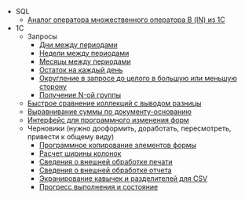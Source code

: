 - SQL
    - [Аналог оператора множественного оператора В (IN) из 1С](multiple_IN.sql)
- 1С
    - Запросы
        - [Дни между периодами](1С/ДниМеждуПериодами.bsl)
        - [Недели между периодами](1С/НеделиМеждуПериодами.bsl)
        - [Месяцы между периодами](1С/МесяцыМеждуПериодами.bsl)
        - [Остаток на каждый день](1С/ОстатокНаКаждыйДень.bsl)
        - [Округление в запросе до целого в большую или меньшую сторону](1С/ОкруглениеВЗапросеДоЦелогоВБольшуюИлиМеньшуюСторону.bsl)
        - [Получение N-ой группы](1С/ПолучениеNойГруппы.bsl)
    - [Быстрое сравнение коллекций с выводом разницы](1С/БыстроеСравнениеКоллекцийСВыводомРазницы.bsl)
    - [Выравнивание суммы по документу-основанию](1С/ВыравниваниеСуммыПоДокументуОснованию.bsl)
    - [Интерфейс для программного изменения форм](1С/ИнтерфейсДляПрограммногоИзмененияФорм.bsl)
    - Черновики (нужно дооформить, доработать, пересмотреть, привести к общему виду)
        - [Программное копирование элементов формы](1С/ПрограммноеКопированиеЭлементовФормы.bsl)
        - [Расчет ширины колонок](1С/РасчетШириныКолонок.bsl)
        - [Сведения о внешней обработке печати](1С/СведенияОВнешнейОбработке_ПечатнаяФорма.bsl)
        - [Сведения о внешней обработке отчета](1С/СведенияОВнешнейОбработке_Отчет.bsl)
        - [Экранирование кавычек и разделителей для CSV](1С/ЭкранированиеКавычекИРазделителейДляCSV.bsl)
        - [Прогресс выполнения и состояние](1С/ПоказатьВыполненияИСостояние.bsl)
